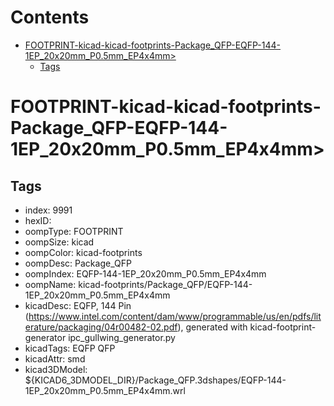 



Contents
========

* [FOOTPRINT-kicad-kicad-footprints-Package_QFP-EQFP-144-1EP_20x20mm_P0.5mm_EP4x4mm>](#footprint-kicad-kicad-footprints-package_qfp-eqfp-144-1ep_20x20mm_p05mm_ep4x4mm)
	* [Tags](#tags)

# FOOTPRINT-kicad-kicad-footprints-Package_QFP-EQFP-144-1EP_20x20mm_P0.5mm_EP4x4mm>

## Tags

- index: 9991
- hexID: 
- oompType: FOOTPRINT
- oompSize: kicad
- oompColor: kicad-footprints
- oompDesc: Package_QFP
- oompIndex: EQFP-144-1EP_20x20mm_P0.5mm_EP4x4mm
- oompName: kicad-footprints/Package_QFP/EQFP-144-1EP_20x20mm_P0.5mm_EP4x4mm
- kicadDesc: EQFP, 144 Pin (https://www.intel.com/content/dam/www/programmable/us/en/pdfs/literature/packaging/04r00482-02.pdf), generated with kicad-footprint-generator ipc_gullwing_generator.py
- kicadTags: EQFP QFP
- kicadAttr: smd
- kicad3DModel: ${KICAD6_3DMODEL_DIR}/Package_QFP.3dshapes/EQFP-144-1EP_20x20mm_P0.5mm_EP4x4mm.wrl
